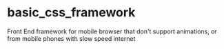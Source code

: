 # basic_css_framework
Front End framework for mobile browser that don't support animations, or from mobile phones with slow speed internet
